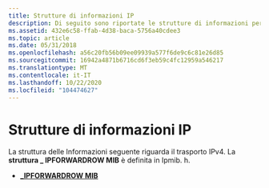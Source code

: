 ```yaml
---
title: Strutture di informazioni IP
description: Di seguito sono riportate le strutture di informazioni per il trasporto IPv4. Le informazioni sulla route dell'interfaccia della struttura \_ \_ sono definite in Iprtinfo. h. La \_ struttura IPFORWARDROW MIB è definita in Ipmib. h.
ms.assetid: 432e6c58-ffab-4d38-baca-5756a40cdee3
ms.topic: article
ms.date: 05/31/2018
ms.openlocfilehash: a56c20fb56b09ee09939a577f6de9c6c81e26d85
ms.sourcegitcommit: 16942a4871b6716cd6f3eb59c4fc12959a546217
ms.translationtype: MT
ms.contentlocale: it-IT
ms.lasthandoff: 10/22/2020
ms.locfileid: "104474627"
---
```

# <a name="ip-information-structures"></a>Strutture di informazioni IP

La struttura delle Informazioni seguente riguarda il trasporto IPv4. La **struttura \_ IPFORWARDROW MIB** è definita in Ipmib. h.

-   [**\_IPFORWARDROW MIB**](/windows/desktop/api/ipmib/ns-ipmib-mib_ipforwardrow)

 

 